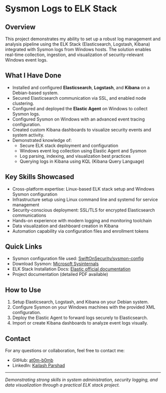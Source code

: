 # Sysmon Logs to ELK Stack

## Overview

This project demonstrates my ability to set up a robust log management and analysis pipeline using the ELK Stack (Elasticsearch, Logstash, Kibana) integrated with Sysmon logs from Windows hosts. The solution enables real-time collection, ingestion, and visualization of security-relevant Windows event logs.

## What I Have Done

- Installed and configured **Elasticsearch**, **Logstash**, and **Kibana** on a Debian-based system.
- Secured Elasticsearch communication via SSL, and enabled node clustering.
- Configured and deployed the **Elastic Agent** on Windows to collect Sysmon logs.
- Configured Sysmon on Windows with an advanced event tracing configuration.
- Created custom Kibana dashboards to visualize security events and system activity.
- Demonstrated knowledge of:
  - Secure ELK stack deployment and configuration
  - Windows event log collection using Elastic Agent and Sysmon
  - Log parsing, indexing, and visualization best practices
  - Querying logs in Kibana using KQL (Kibana Query Language)

## Key Skills Showcased

- Cross-platform expertise: Linux-based ELK stack setup and Windows Sysmon configuration
- Infrastructure setup using Linux command line and systemd for service management
- Security-conscious deployment: SSL/TLS for encrypted Elasticsearch communications
- Hands-on experience with modern logging and monitoring toolchain
- Data visualization and dashboard creation in Kibana
- Automation capability via configuration files and enrollment tokens

## Quick Links

- Sysmon configuration file used: [SwiftOnSecurity/sysmon-config](https://github.com/SwiftOnSecurity/sysmon-config)
- Download Sysmon: [Microsoft Sysinternals](https://docs.microsoft.com/en-us/sysinternals/downloads/sysmon)
- ELK Stack Installation Docs: [Elastic official documentation](https://www.elastic.co/guide/en/elasticsearch/reference/current/deb.html)
- Project documentation (detailed PDF available)

## How to Use

1. Setup Elasticsearch, Logstash, and Kibana on your Debian system.
2. Configure Sysmon on your Windows machines with the provided XML configuration.
3. Deploy the Elastic Agent to forward logs securely to Elasticsearch.
4. Import or create Kibana dashboards to analyze event logs visually.

## Contact

For any questions or collaboration, feel free to contact me:

- GitHub: [at0m-b0mb](https://github.com/at0m-b0mb)
- LinkedIn: [Kailash Parshad](https://www.linkedin.com/in/kailash-parshad/)

---

*Demonstrating strong skills in system administration, security logging, and data visualization through a practical ELK stack project.*
